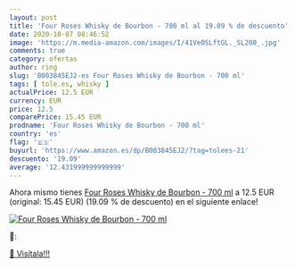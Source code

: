 ```yaml
---
layout: post
title: 'Four Roses Whisky de Bourbon - 700 ml al 19.09 % de descuento'
date: 2020-10-07 08:46:52
image: 'https://m.media-amazon.com/images/I/41VeOSLftGL._SL200_.jpg'
comments: true
category: ofertas
author: ring
slug: 'B003845EJ2-es Four Roses Whisky de Bourbon - 700 ml'
tags: [ tole.es, whisky ]
actualPrice: 12.5 EUR
currency: EUR
price: 12.5
comparePrice: 15.45 EUR
prodname: 'Four Roses Whisky de Bourbon - 700 ml'
country: 'es'
flag: '🇪🇸'
buyurl: 'https://www.amazon.es/dp/B003845EJ2/?tag=tolees-21'
descuento: '19.09'
average: '12.431999999999999'
---
```


Ahora mismo tienes [Four Roses Whisky de Bourbon - 700 ml](https://www.amazon.es/dp/B003845EJ2/?tag=tolees-21) a 12.5 EUR (original: 15.45 EUR) (19.09 %  de descuento) en el siguiente enlace!

[![Four Roses Whisky de Bourbon - 700 ml](https://m.media-amazon.com/images/I/41VeOSLftGL._SL200_.jpg)](https://www.amazon.es/dp/B003845EJ2/?tag=tolees-21)

🔎:


[🛒 Visítala!!!](https://www.amazon.es/dp/B003845EJ2/?tag=tolees-21)
